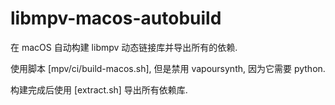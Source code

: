 # libmpv-macos-autobuild

在 macOS 自动构建 libmpv 动态链接库并导出所有的依赖.

使用脚本 [mpv/ci/build-macos.sh], 但是禁用 vapoursynth, 因为它需要 python.

构建完成后使用 [extract.sh] 导出所有依赖库.
